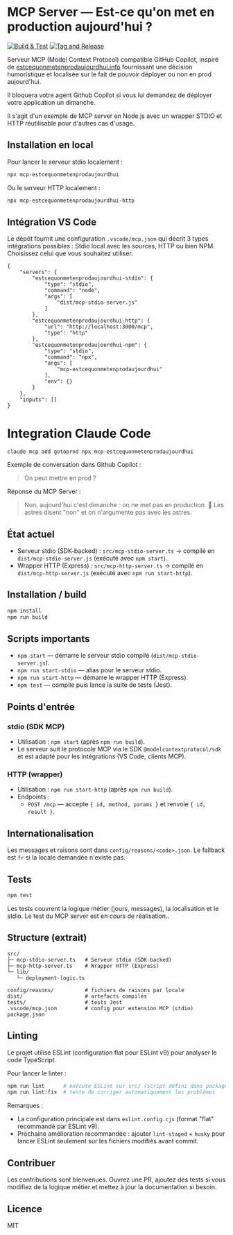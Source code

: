 # MCP Server — Est‑ce qu'on met en production aujourd'hui ?

[![Build & Test](https://github.com/ltoinel/MCP-Estcequonmetenprodaujourdhui/actions/workflows/ci.yml/badge.svg)](https://github.com/ltoinel/MCP-Estcequonmetenprodaujourdhui/actions/workflows/ci.yml)
[![Tag and Release](https://github.com/ltoinel/MCP-Estcequonmetenprodaujourdhui/actions/workflows/release.yml/badge.svg)](https://github.com/ltoinel/MCP-Estcequonmetenprodaujourdhui/actions/workflows/release.yml)

Serveur MCP (Model Context Protocol) compatible GitHub Copilot, inspiré de [estcequonmetenprodaujourdhui.info](https://www.estcequonmetenprodaujourdhui.info/) fournissant une décision humoristique et localisée sur le fait de pouvoir déployer ou non en prod aujourd'hui.

Il bloquera votre agent Github Copilot si vous lui demandez de déployer votre application un dimanche.

Il s'agit d'un exemple de MCP server en Node.js avec un wrapper STDIO et HTTP réutilisable pour d'autres cas d'usage.

## Installation en local

Pour lancer le serveur stdio localement : 

```bash
npx mcp-estcequonmetenprodaujourdhui
```

Ou le serveur HTTP localement : 

```bash
npx mcp-estcequonmetenprodaujourdhui-http
```


## Intégration VS Code

Le dépôt fournit une configuration `.vscode/mcp.json` qui décrit 3 types intégrations possibles : Stdio local avec les sources, HTTP ou bien NPM. Choisissez celui que vous souhaitez utiliser.

```jsonc
{
	"servers": {
		"estcequonmetenprodaujourdhui-stdio": {
			"type": "stdio",
			"command": "node",
			"args": [
				"dist/mcp-stdio-server.js"
			]
		},
		"estcequonmetenprodaujourdhui-http": {
			"url": "http://localhost:3000/mcp",
			"type": "http"
		},
		"estcequonmetenprodaujourdhui-npm": {
			"type": "stdio",
			"command": "npx",
			"args": [
				"mcp-estcequonmetenprodaujourdhui"
			],
			"env": {}
		}
	},
	"inputs": []
}
```

# Integration Claude Code

```
claude mcp add gotoprod npx mcp-estcequonmetenprodaujourdhui
```

Exemple de conversation dans Github Copilot : 
> On peut mettre en prod ? 

Réponse du MCP Server : 
> Non, aujourd'hui c'est dimanche : on ne met pas en production.
> 🛑 Les astres disent "non" et on n'argumente pas avec les astres.

## État actuel

- Serveur stdio (SDK-backed) : `src/mcp-stdio-server.ts` → compilé en `dist/mcp-stdio-server.js` (exécuté avec `npm start`).
- Wrapper HTTP (Express) : `src/mcp-http-server.ts` → compilé en `dist/mcp-http-server.js` (exécuté avec `npm run start-http`).

## Installation / build

```bash
npm install
npm run build
```

## Scripts importants

- `npm start` — démarre le serveur stdio compilé (`dist/mcp-stdio-server.js`).
- `npm run start-stdio` — alias pour le serveur stdio.
- `npm run start-http` — démarre le wrapper HTTP (Express).
- `npm test` — compile puis lance la suite de tests (Jest).

## Points d'entrée

### stdio (SDK MCP)

- Utilisation : `npm start` (après `npm run build`).
- Le serveur suit le protocole MCP via le SDK `@modelcontextprotocol/sdk` et est adapté pour les intégrations (VS Code, clients MCP).

### HTTP (wrapper)

- Utilisation : `npm run start-http` (après `npm run build`).
- Endpoints :
  - `POST /mcp` — accepte `{ id, method, params }` et renvoie `{ id, result }`.

## Internationalisation

Les messages et raisons sont dans `config/reasons/<code>.json`. Le fallback est `fr` si la locale demandée n'existe pas.


## Tests

```bash
npm test
```

Les tests couvrent la logique métier (jours, messages), la localisation et le stdio.
Le test du MCP server est en cours de réalisation..

## Structure (extrait)

```
src/
├─ mcp-stdio-server.ts   # Serveur stdio (SDK-backed)
├─ mcp-http-server.ts    # Wrapper HTTP (Express)
└─ lib/
   └─ deployment-logic.ts

config/reasons/          # fichiers de raisons par locale
dist/                    # artefacts compilés
tests/                   # tests Jest
.vscode/mcp.json         # config pour extension MCP (stdio)
package.json
```


## Linting

Le projet utilise ESLint (configuration flat pour ESLint v9) pour analyser le code TypeScript.

Pour lancer le linter :

```bash
npm run lint      # exécute ESLint sur src/ (script défini dans package.json)
npm run lint:fix  # tente de corriger automatiquement les problèmes
```

Remarques :
- La configuration principale est dans `eslint.config.cjs` (format "flat" recommandé par ESLint v9).
- Prochaine amélioration recommandée : ajouter `lint-staged` + `husky` pour lancer ESLint seulement sur les fichiers modifiés avant commit.

## Contribuer

Les contributions sont bienvenues. Ouvrez une PR, ajoutez des tests si vous modifiez de la logique métier et mettez à jour la documentation si besoin.

## Licence


MIT
